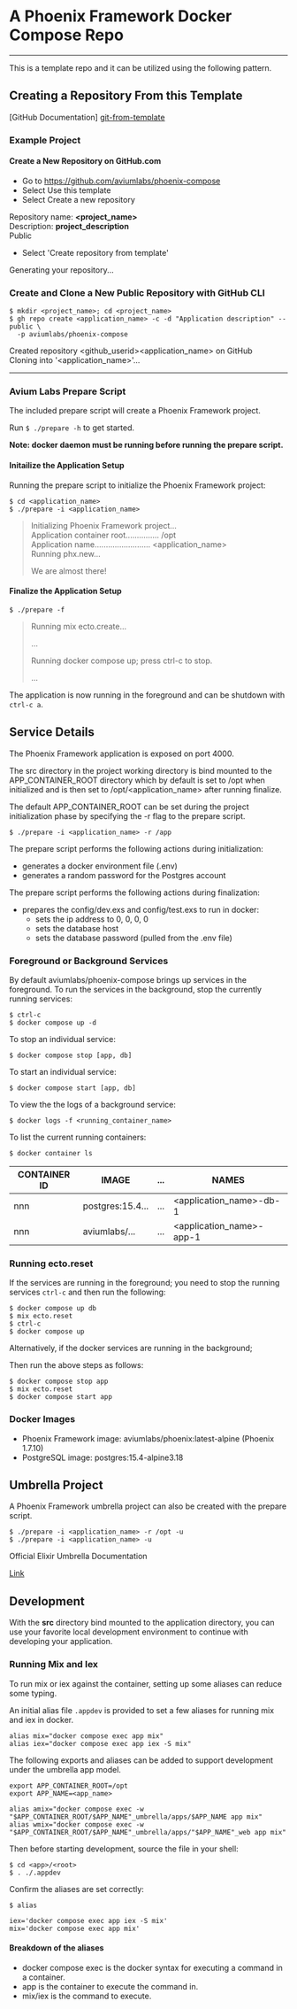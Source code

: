 # A Phoenix Framework Docker Compose Repo


---


This is a template repo and it can be utilized using the following pattern. 


## Creating a Repository From this Template


[GitHub Documentation] [git-from-template]


### Example Project

#### Create a New Repository on GitHub.com

- Go to https://github.com/aviumlabs/phoenix-compose
- Select Use this template
- Select Create a new repository

Repository name: __<project_name>__  
Description: __project_description__  
Public  

- Select 'Create repository from template'

Generating your repository...


### Create and Clone a New Public Repository with GitHub CLI


    $ mkdir <project_name>; cd <project_name>
    $ gh repo create <application_name> -c -d "Application description" --public \
      -p aviumlabs/phoenix-compose 


Created repository \<github\_userid\>\<application\_name\>  on GitHub  
Cloning into '\<application\_name\>'...  

---

### Avium Labs Prepare Script


The included prepare script will create a Phoenix Framework project. 

Run `$ ./prepare -h` to get started.


**Note: docker daemon must be running before running the prepare script.**


#### Initailize the Application Setup


Running the prepare script to initialize the Phoenix Framework project:


    $ cd <application_name> 
    $ ./prepare -i <application_name> 

>
> Initializing Phoenix Framework project...  
> Application container root............... /opt  
> Application name......................... \<application\_name>  
> Running phx.new...  
>
> We are almost there!  
>


#### Finalize the Application Setup


    $ ./prepare -f


>    
> Running mix ecto.create...  
> 
> ...  
> 
> Running docker compose up; press ctrl-c to stop.  
> 
> ...  
> 


The application is now running in the foreground and can be shutdown 
with `ctrl-c a`.


## Service Details


The Phoenix Framework application is exposed on port 4000. 


The src directory in the project working directory is bind mounted to the 
APP\_CONTAINER\_ROOT directory which by default is set to /opt when initialized 
and is then set to /opt/\<application\_name\> after running finalize.  

The default APP\_CONTAINER\_ROOT can be set during the project initialization 
phase by specifying the -r flag to the prepare script.  

    $ ./prepare -i <application_name> -r /app

The prepare script performs the following actions during initialization:  
- generates a docker environment file (.env)  
- generates a random password for the Postgres account  

The prepare script performs the following actions during finalization:  
- prepares the config/dev.exs and config/test.exs to run in docker:  
  - sets the ip address to 0, 0, 0, 0  
  - sets the database host  
  - sets the database password (pulled from the .env file)  


### Foreground or Background Services


By default aviumlabs/phoenix-compose brings up services in the foreground. To 
run the services in the background, stop the currently running services:

    $ ctrl-c
    $ docker compose up -d
    
To stop an individual service:


    $ docker compose stop [app, db]


To start an individual service:


    $ docker compose start [app, db]


To view the the logs of a background service:


    $ docker logs -f <running_container_name>


To list the current running containers:


    $ docker container ls


| CONTAINER ID   | IMAGE            | ...  | NAMES                        |
|----------------|------------------|------|------------------------------|
| nnn            | postgres:15.4... | ...  | \<application\_name\>-db-1   |
| nnn            | aviumlabs/...    | ...  | \<application\_name\>-app-1  |


### Running ecto.reset


If the services are running in the foreground; you need to stop the running 
services `ctrl-c` and then run the following:


    $ docker compose up db
    $ mix ecto.reset
    $ ctrl-c
    $ docker compose up


Alternatively, if the docker services are running in the background;


Then run the above steps as follows:


    $ docker compose stop app
    $ mix ecto.reset
    $ docker compose start app


### Docker Images


- Phoenix Framework image: aviumlabs/phoenix:latest-alpine (Phoenix 1.7.10)
- PostgreSQL image: postgres:15.4-alpine3.18


## Umbrella Project


A Phoenix Framework umbrella project can also be created with the prepare 
script. 


    $ ./prepare -i <application_name> -r /opt -u
    $ ./prepare -i <application_name> -u


Official Elixir Umbrella Documentation 


[Link](https://elixir-lang.org/getting-started/mix-otp/dependencies-and-umbrella-projects.html)


## Development


With the **src** directory bind mounted to the application directory, you can use 
your favorite local development environment to continue with developing 
your application.


### Running Mix and Iex 


To run mix or iex against the container, setting up some aliases can reduce some 
typing.

An initial alias file `.appdev` is provided to set a few aliases for running 
mix and iex in docker.


    alias mix="docker compose exec app mix"
    alias iex="docker compose exec app iex -S mix"


The following exports and aliases can be added to support development under 
the umbrella app model.


    export APP_CONTAINER_ROOT=/opt
    export APP_NAME=<app_name>

    alias amix="docker compose exec -w "$APP_CONTAINER_ROOT/$APP_NAME"_umbrella/apps/$APP_NAME app mix"
    alias wmix="docker compose exec -w "$APP_CONTAINER_ROOT/$APP_NAME"_umbrella/apps/"$APP_NAME"_web app mix"


Then before starting development, source the file in your shell:


    $ cd <app>/<root>
    $ . ./.appdev
   

Confirm the aliases are set correctly:


    $ alias

    iex='docker compose exec app iex -S mix'
    mix='docker compose exec app mix'


#### Breakdown of the aliases


* docker compose exec is the docker syntax for executing a command in a container.
* app is the container to execute the command in.
* mix/iex is the command to execute.


[git-from-template]: https://docs.github.com/en/repositories/creating-and-managing-repositories/creating-a-repository-from-a-template
